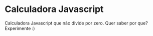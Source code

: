 # Calculadora Javascript

Calculadora Javascript que não divide por zero. Quer saber por que? Experimente :)